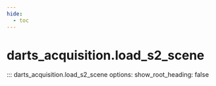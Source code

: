 ```yaml
---
hide:
  - toc
---
```

# <code class='doc-symbol doc-symbol-nav doc-symbol-function'></code>darts_acquisition.load_s2_scene

::: darts_acquisition.load_s2_scene
    options:
      show_root_heading: false
